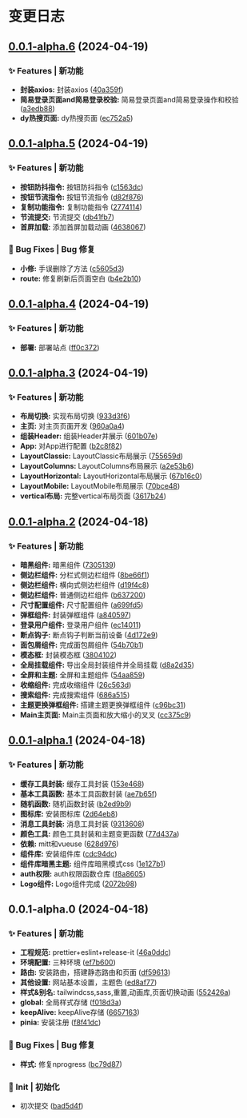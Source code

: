 # 变更日志

## [0.0.1-alpha.6](https://github.com/marioliu2001/vue3-nova-admin-mini-template/compare/0.0.1-alpha.5...0.0.1-alpha.6) (2024-04-19)


### ✨ Features | 新功能

* **封装axios:** 封装axios ([40a359f](https://github.com/marioliu2001/vue3-nova-admin-mini-template/commit/40a359f64f26f1e7a0de96206ce85eeb11cdd98d))
* **简易登录页面and简易登录校验:** 简易登录页面and简易登录操作和校验 ([a3edb88](https://github.com/marioliu2001/vue3-nova-admin-mini-template/commit/a3edb887783c69b64d8859fe29e59d3fc5f2ec77))
* **dy热搜页面:** dy热搜页面 ([ec752a5](https://github.com/marioliu2001/vue3-nova-admin-mini-template/commit/ec752a5b434535d6c69e637328dd38552bc354d7))

## [0.0.1-alpha.5](https://github.com/marioliu2001/vue3-nova-admin-mini-template/compare/0.0.1-alpha.4...0.0.1-alpha.5) (2024-04-19)


### ✨ Features | 新功能

* **按钮防抖指令:** 按钮防抖指令 ([c1563dc](https://github.com/marioliu2001/vue3-nova-admin-mini-template/commit/c1563dcbcf0ee1bf044c776ec59840f1d6f04360))
* **按钮节流指令:** 按钮节流指令 ([d82f876](https://github.com/marioliu2001/vue3-nova-admin-mini-template/commit/d82f87695fb291b09af926c8e5ebd7b21ebefee9))
* **复制功能指令:** 复制功能指令 ([2774114](https://github.com/marioliu2001/vue3-nova-admin-mini-template/commit/277411490fc1784112060a8a35d395577d89656f))
* **节流提交:** 节流提交 ([db41fb7](https://github.com/marioliu2001/vue3-nova-admin-mini-template/commit/db41fb7e6973e2a7ccf539a49c56f0ca3ed4ccbd))
* **首屏加载:** 添加首屏加载动画 ([4638067](https://github.com/marioliu2001/vue3-nova-admin-mini-template/commit/463806735fb89ab9b1cf8d256184dd171b162bb2))


### 🐛 Bug Fixes | Bug 修复

* **小修:** 手误删除了方法 ([c5605d3](https://github.com/marioliu2001/vue3-nova-admin-mini-template/commit/c5605d3522b58e47fdffb2d116e3bccb4afdd6fb))
* **route:** 修复刷新后页面空白 ([b4e2b10](https://github.com/marioliu2001/vue3-nova-admin-mini-template/commit/b4e2b107a009ad088932d08fdbce5cf013eba6c1))

## [0.0.1-alpha.4](https://github.com/marioliu2001/vue3-nova-admin-mini-template/compare/0.0.1-alpha.3...0.0.1-alpha.4) (2024-04-19)


### ✨ Features | 新功能

* **部署:** 部署站点 ([ff0c372](https://github.com/marioliu2001/vue3-nova-admin-mini-template/commit/ff0c372e5c13aa15b4e33a1a21603fdc60c53a92))

## [0.0.1-alpha.3](https://github.com/marioliu2001/vue3-nova-admin-mini-template/compare/0.0.1-alpha.2...0.0.1-alpha.3) (2024-04-19)


### ✨ Features | 新功能

* **布局切换:** 实现布局切换 ([933d3f6](https://github.com/marioliu2001/vue3-nova-admin-mini-template/commit/933d3f675e58ac444a68dd07900dcdfce371f94b))
* **主页:** 对主页页面开发 ([960a0a4](https://github.com/marioliu2001/vue3-nova-admin-mini-template/commit/960a0a42e4408cc68af90ce111a4c41df6c48cc9))
* **组装Header:** 组装Header并展示 ([601b07e](https://github.com/marioliu2001/vue3-nova-admin-mini-template/commit/601b07ea4d2813095de833065c3bcdb5816f3896))
* **App:** 对App进行配置 ([b2c8f82](https://github.com/marioliu2001/vue3-nova-admin-mini-template/commit/b2c8f827a9f8d18afe27e9cf0fb4c4d97f48575f))
* **LayoutClassic:** LayoutClassic布局展示 ([755659d](https://github.com/marioliu2001/vue3-nova-admin-mini-template/commit/755659ddd4386ba7bc654f4f1ceefff68c732d04))
* **LayoutColumns:** LayoutColumns布局展示 ([a2e53b6](https://github.com/marioliu2001/vue3-nova-admin-mini-template/commit/a2e53b6730b1f59711cbde6d943921fee772d0cd))
* **LayoutHorizontal:** LayoutHorizontal布局展示 ([67b16c0](https://github.com/marioliu2001/vue3-nova-admin-mini-template/commit/67b16c0bdd85967d921f33156488f99016628b46))
* **LayoutMobile:** LayoutMobile布局展示 ([70bce48](https://github.com/marioliu2001/vue3-nova-admin-mini-template/commit/70bce488f321bab9a760174639842753be9da16e))
* **vertical布局:** 完整vertical布局页面 ([3617b24](https://github.com/marioliu2001/vue3-nova-admin-mini-template/commit/3617b2449782ba564b9822fc7f5e88c9795f6518))

## [0.0.1-alpha.2](https://github.com/marioliu2001/vue3-nova-admin-mini-template/compare/0.0.1-alpha.1...0.0.1-alpha.2) (2024-04-18)


### ✨ Features | 新功能

* **暗黑组件:** 暗黑组件 ([7305139](https://github.com/marioliu2001/vue3-nova-admin-mini-template/commit/7305139e4d674ace895bb46e4ac37d750191fd0b))
* **侧边栏组件:** 分栏式侧边栏组件 ([8be66f1](https://github.com/marioliu2001/vue3-nova-admin-mini-template/commit/8be66f15ad09081f3995d56ddbabb9267288a6cb))
* **侧边栏组件:** 横向式侧边栏组件 ([d19f4c8](https://github.com/marioliu2001/vue3-nova-admin-mini-template/commit/d19f4c8483059f6b26c0170fd9eef4e786b6603c))
* **侧边栏组件:** 普通侧边栏组件 ([b637200](https://github.com/marioliu2001/vue3-nova-admin-mini-template/commit/b6372001d5cd3b7ccf249384e8a4c4e4c2544d9b))
* **尺寸配置组件:** 尺寸配置组件 ([a699fd5](https://github.com/marioliu2001/vue3-nova-admin-mini-template/commit/a699fd5071a4153ce7978879944cbab34427a1a3))
* **弹框组件:** 封装弹框组件 ([a840597](https://github.com/marioliu2001/vue3-nova-admin-mini-template/commit/a840597f63cd036b66703632b5355873552434a0))
* **登录用户组件:** 登录用户组件 ([ec14011](https://github.com/marioliu2001/vue3-nova-admin-mini-template/commit/ec14011e0784705df3b43bda04c1f7dc045dd7f3))
* **断点钩子:** 断点钩子判断当前设备 ([4d172e9](https://github.com/marioliu2001/vue3-nova-admin-mini-template/commit/4d172e9a51173cc8e85a389c15368d2bd184e3a0))
* **面包屑组件:** 完成面包屑组件 ([54b70b1](https://github.com/marioliu2001/vue3-nova-admin-mini-template/commit/54b70b1435589a0064ae5837db3173ec2cf9575e))
* **模态框:** 封装模态框 ([3804102](https://github.com/marioliu2001/vue3-nova-admin-mini-template/commit/38041022c2496a92d87d197bdb456b5ce1f246a3))
* **全局挂载组件:** 导出全局封装组件并全局挂载 ([d8a2d35](https://github.com/marioliu2001/vue3-nova-admin-mini-template/commit/d8a2d35596a13e6920360e30c2a565cedf550dcb))
* **全屏和主题:** 全屏和主题组件 ([54aa859](https://github.com/marioliu2001/vue3-nova-admin-mini-template/commit/54aa8592a05a5ed0e5618fba5e867af72622942e))
* **收缩组件:** 完成收缩组件 ([26c563d](https://github.com/marioliu2001/vue3-nova-admin-mini-template/commit/26c563dc0af1db7d34c96c155aeb5452a40d7089))
* **搜索组件:** 完成搜索组件 ([686a515](https://github.com/marioliu2001/vue3-nova-admin-mini-template/commit/686a515b3806ac0d7b44106fb6e17d9811358e93))
* **主题更换弹框组件:** 搭建主题更换弹框组件 ([c96bc31](https://github.com/marioliu2001/vue3-nova-admin-mini-template/commit/c96bc319a27adc73619a84fd6aef6ad18afc7b0a))
* **Main主页面:** Main主页面和放大缩小的叉叉 ([cc375c9](https://github.com/marioliu2001/vue3-nova-admin-mini-template/commit/cc375c93f18cc080383837024aa9fc45105d8576))

## [0.0.1-alpha.1](https://github.com/marioliu2001/vue3-nova-admin-mini-template/compare/0.0.1-alpha.0...0.0.1-alpha.1) (2024-04-18)


### ✨ Features | 新功能

* **缓存工具封装:** 缓存工具封装 ([153e468](https://github.com/marioliu2001/vue3-nova-admin-mini-template/commit/153e468f3334febc64c9af9e070b0547d0b69775))
* **基本工具函数:** 基本工具函数封装 ([ae7b65f](https://github.com/marioliu2001/vue3-nova-admin-mini-template/commit/ae7b65f081dc200d8b107306e941834490a00b24))
* **随机函数:** 随机函数封装 ([b2ed9b9](https://github.com/marioliu2001/vue3-nova-admin-mini-template/commit/b2ed9b96499047789b6631d8f40f67ddcfb79d62))
* **图标库:** 安装图标库 ([2d64eb8](https://github.com/marioliu2001/vue3-nova-admin-mini-template/commit/2d64eb8565b0608ad140d5f3b077e378a5fa527e))
* **消息工具封装:** 消息工具封装 ([9313608](https://github.com/marioliu2001/vue3-nova-admin-mini-template/commit/93136085cc1b2147fb4e313ec491e783429e278d))
* **颜色工具:** 颜色工具封装和主题变更函数 ([77d437a](https://github.com/marioliu2001/vue3-nova-admin-mini-template/commit/77d437a72d61ab4ce2aa22e379b5e309357be971))
* **依赖:** mitt和vueuse ([628d976](https://github.com/marioliu2001/vue3-nova-admin-mini-template/commit/628d9764e23846bfb92b715dd37e1e81797b0de2))
* **组件库:** 安装组件库 ([cdc94dc](https://github.com/marioliu2001/vue3-nova-admin-mini-template/commit/cdc94dc334d55cd09200572ed8e2562ec2230760))
* **组件库暗黑主题:** 组件库暗黑模式css ([1e127b1](https://github.com/marioliu2001/vue3-nova-admin-mini-template/commit/1e127b10b5068f500a921e44ce535a04209b5c9e))
* **auth权限:** auth权限函数仓库 ([f8a8605](https://github.com/marioliu2001/vue3-nova-admin-mini-template/commit/f8a860573ef0fd14ee8683d31f594bdbeff78d7b))
* **Logo组件:** Logo组件完成 ([2072b98](https://github.com/marioliu2001/vue3-nova-admin-mini-template/commit/2072b985f878e86652499d3cf64be8041e513299))

## 0.0.1-alpha.0 (2024-04-18)


### ✨ Features | 新功能

* **工程规范:** prettier+eslint+release-it ([46a0ddc](https://github.com/marioliu2001/vue3-nova-admin-mini-template/commit/46a0ddc6bdd82751613aea43f0ee4ae6b830ce14))
* **环境配置:** 三种环境 ([ef7b600](https://github.com/marioliu2001/vue3-nova-admin-mini-template/commit/ef7b6000acbd8d4ad148dadff8fa9bd2a7b814d4))
* **路由:** 安装路由，搭建静态路由和页面 ([df59613](https://github.com/marioliu2001/vue3-nova-admin-mini-template/commit/df59613e6db37a296d8563023b50526d13bda932))
* **其他设置:** 网站基本设置，主题色 ([ed8af77](https://github.com/marioliu2001/vue3-nova-admin-mini-template/commit/ed8af770c5b1c20d26b3026387a700bb7cf57476))
* **样式&别名:** tailwindcss,sass,重置,动画库,页面切换动画 ([552426a](https://github.com/marioliu2001/vue3-nova-admin-mini-template/commit/552426af58e55335a513aa29e6219ed79b5f87dd))
* **global:** 全局样式存储 ([f018d3a](https://github.com/marioliu2001/vue3-nova-admin-mini-template/commit/f018d3a07f5434e6eccf133368df96a690eb7042))
* **keepAlive:** keepAlive存储 ([6657163](https://github.com/marioliu2001/vue3-nova-admin-mini-template/commit/66571631ad7cd6e90f04952e74044ffd02e901f8))
* **pinia:** 安装注册 ([f8f41dc](https://github.com/marioliu2001/vue3-nova-admin-mini-template/commit/f8f41dc30b97eaeec01fd4529ea4ba5da6f0cd70))


### 🐛 Bug Fixes | Bug 修复

* **样式:** 修复nprogress ([bc79d87](https://github.com/marioliu2001/vue3-nova-admin-mini-template/commit/bc79d87e46d90b1e3bb5f8ab15367cd9e4bbabde))


### 🎉 Init | 初始化

* 初次提交 ([bad5d4f](https://github.com/marioliu2001/vue3-nova-admin-mini-template/commit/bad5d4fce5ff26aeb61a77fe77d5cd944f5aa480))
